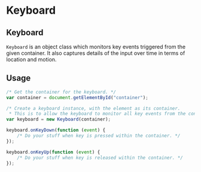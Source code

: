 # Keyboard

## Keyboard
```Keyboard``` is an object class which monitors key events triggered from the given container.
It also captures details of the input over time in terms of location and motion.

## Usage
```javascript
/* Get the container for the keyboard. */
var container = document.getElementById("container");

/* Create a keyboard instance, with the element as its container.
 * This is to allow the keyboard to monitor all key events from the container. */
var keyboard = new Keyboard(container);

keyboard.onKeyDown(function (event) {
	/* Do your stuff when key is pressed within the container. */
});

keyboard.onKeyUp(function (event) {
	/* Do your stuff when key is released within the container. */
});
```
